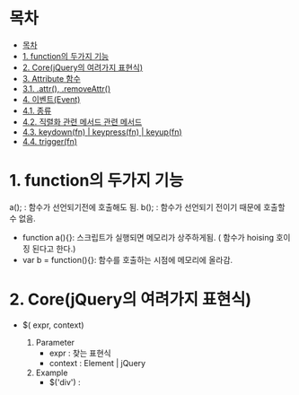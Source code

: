 # 목차

- [목차](#목차)
- [1. function의 두가지 기능](#1-function의-두가지-기능)
- [2. Core(jQuery의 여려가지 표현식)](#2-corejquery의-여려가지-표현식)
- [3. Attribute 함수](#3-attribute-함수)
- [3.1. .attr(), .removeAttr()](#31-attr-removeattr)
- [4. 이벤트(Event)](#4-이벤트event)
- [4.1. 종류](#41-종류)
- [4.2. 직렬화 관련 메서드 관련 메서드](#42-직렬화-관련-메서드-관련-메서드)
- [4.3. keydown(fn) | keypress(fn) | keyup(fn)](#43-keydownfn--keypressfn--keyupfn)
- [4.4. trigger(fn)](#44-triggerfn)

# 1. function의 두가지 기능

a(); : 함수가 선언되기전에 호출해도 됨.
b(); : 함수가 선언되기 전이기 때문에 호출할 수 없음.

- function a(){}: 스크립트가 실행되면 메모리가 상주하게됨.  ( 함수가 hoising 호이징 된다고 한다.)
- var b = function(){}: 함수를 호출하는 시점에 메모리에 올라감.

# 2. Core(jQuery의 여려가지 표현식)

- $( expr, context)
  1. Parameter
     - expr : 찾는 표현식
     - context : Element | jQuery 
  2. Example
     - $('div') : <script/>div> 선택
     - $('div > p') : <script/>div>안에 <script/>p> 선택
     - $('input:radio', document.forms[0]) : 첫번째 폼의 라디오 버튼 선택

- $(html) | $(elements)
Html 를 추가하거나 선택할 수 있다.

```js
Html 을 특정 위치(뒤쪾에)에 추가하는예
[jQuery]
$('<h1>hi jobtc</h1>').appendTo('#core_append_div');

[html]
<div id='core_append_div'>aa</div>
```

-  $(fn)
   1. java script: window.onload(function(){})
   2. jQuery: $(document).ready(function(){})을 짧게 표현.
     - $( function(){ ... } )

- length | size()
지정된 요소의 개수를 구한다.

```js
[jQuery]
var len = $('div').length;
var s = $('div').size();
alert(len + ',' + s); // 4,4

[html]
<div></div><div></div><div></div><div></div>
```

- get() | get(n)
해당되는 모든 요소들을 배열로 가져오거나 n 번째 요소를 가져옴.

```js
[jQuery]
var len = $('div').get();
$('#get_result').html(len.join('<br/>'));

[html]
<div></div><div></div><div></
```

- each(fn)
지정된 항목을 순환 검색하여 fn 를 수행한다.
  - fn : function
java: for(v: collection){...}
java script: for(v in array){...}

```js
[jQuery]
var bg = [ '#f00', '#00f', '#0f0','#ff0']
$(document).ready(function(){
$('.each_div1').each(function(i){
$(this).css('background-color',bg[i]);
})
})

[html]
<div class='each_div1'>11</div>
<div class='each_div1'>22</div>
<div class='each_div1'>33</div>
<div class='each_div1'>44</div>
```

- index(subject) | find()
    1. index() : 지정된 요소를 검색하여 위치값을 반환함. 0 base 이며 찾지 못하면 -1 을 반환.
    2. find() : 저정된 요소를 검색하여 배열 타입으로 반환
     - subject : 찾고자 하는 요소. element

```js
[jQuery]
var bg = [ '#fdd', '#ddf', '#dfd','#ffd']
$(document).ready(function(){
var index = $('div').index($('.index_div2'));
$('.index_div' + (index+1)).css('background',bg[index]);
})

[html]
<div class='index_div1'>11</div>
<div class='index_div2'>22</div>
<div class='index_div3'>33</div>
<div class='index_div4'>44</div>

```

- eq(pos) | lt(pos) | gt(pos)
    1. 같거나 작거나 큰 요소들을 찾는다.
     - pos : Number

```js
[jQuery]
var bg = [ '#fdd', '#ddf', '#dfd','#ffd']
$(document).ready(function(){
var eq = $('.sub_div1:eq(2)');
var lt = $('.sub_div1:lt(2)');
var gt = $('.sub_div1:gt(2)');
lt.css('background-color', bg[0]);
eq.css('background-color', bg[1]);
gt.css('background-color', bg[2]);
})

[html]
<div class='sub_div1'>11</div>
<div class='sub_div1'>22</div>
<div class='sub_div1'>33</div>
<div class='sub_div1'>44</div>

```

# 3. Attribute 함수

HTML 요소에서 name 속성을 제외한 나머지 부분을 제어할 수 있다. 

- .attr() : 추가
- .removeAttr() : 제거
- .val() : value 값을 가져옴.
-  .text() | .html() : 해당 형식으로 값을 가져오거나 대입함.

# 3.1. .attr(), .removeAttr()

```html
<html>
<head>
<meta charset="UTF-8">
<title>attribute</title>
<style>
	#target{
		border: 1px solid #aaa;
		width: 400px;
		height: 200px;
	}

	.a_type {
		background-color: #00f;
		color: #fff;	
	}
	.a_type>h1{
		color: #fff;
		font-family: 궁서체;
	}

	.c_type{
		background-color: none;
		color: none;
		font-family: none;	
	}		
</style>
</head>
<body>
	<div id='attr'>
		<div id='target'>
			<h1>jQuery Attr</h1>
		</div>	
		<div id='btns'>
			<input type='button' value='A Type' id='btnAtype'/>
			<input type='button' value='C Type' id='btnCtype'/>
		</div>	
	</div>
<script>
// A, B type에 click event 추가
// .attr() 함수 사용
var target = $('#attr>#target');
$('#attr #btnAtype').on('click', function(){
	$(target).attr('class','a_type');
	
});

// .removeAttr() 함수 사용
$('#attr>#btns>#btnCtype').on('click', function(){
    $(target).removeAttr('class');
});
</script>	
</body>
</html>
```

# 4. 이벤트(Event)

# 4.1. 종류

- load(fn) | unload(fn)
- blur(fn) | blur() | focus(fn) | focus()
- hover(over, out)
  - 시작 함수, 끝나는 함수 두개 다 작성 해줘야한다.(css의 식이 더 편하다.)
- change(fn) | scroll(fn)
- click() | click(fn) | dbclick(fn)
- keydown(fn) | keypress(fn) | keyup(fn)
  - css의 식이 더 편하다.
- mousedown(fn) | mouseenter(fn) | mouseleave(fn) | mouseout(fn) | mouseup(fn) |
mousemove(fn) | mouseover(fn)
- ready(fn)
- resize(fn)
- select(fn) | select()
- submit(fn) | submit()
- bind(type, data, fn) | unbind(type, fn)
- one(type, data, fn)
- error(fn)
- trigger(type)
- toggle(even, odd)


- click()
 $().on('click', function(){..})
    - on: 이벤트를 다루기위한 핸들러 수식
    - click: 클릭이벤트 함수
    - function: 안에다가 이벤트가 발생 했을때 실행 할 코드를 적는다

# 4.2. 직렬화 관련 메서드 관련 메서드

- serialize() : 폼의 값을 get type 으로 뱐환한다.
- serializeArray() : 폼의 값을 jQuery 배열 객체로 반환 한다.

submit 함수
- 자바 스크립트: $().onsubmit = function(){ .. }
- jQuery: $().submit(function(){ .. })

ex) serialize
```html
<html>
<head>
<meta charset="UTF-8">
<title>serialize</title>
</head>
<body>
	<div id='serialize'>
		<form name='frm_serialize' method='post' id='frm_serialize'>
			<label>아이디</label>
			<input type='text' name='mId' value='a001'/><br/>
			<label>이름</label>
			<input type='text' name='mName' value='홍길동'/><br/>
			<label>연락처</label>
			<input type='text' name='phone' value='010-1234-1234'/><br/>
			<input type='submit' value="전송">		
		</form>
	</div>

<script>	
	//$('#frm_serialize')[0].onsubmit = function(){ }) // js 타입
	$('#frm_serialize').submit(function(){
		let data = $(this).serialize();
		console.log(data);	
		return false; // submit 기능 중지.
	}); // jQuery 타입	
</script>	
</body>
</html>
```

# 4.3. keydown(fn) | keypress(fn) | keyup(fn)

- event.keyCode 값에 의해 이벤트가 발생한 키 코드값을 가져 올 수 있음.
- event.type 에 의해 키보드의 상수값을 얻을 수 있다.

```html
<html>
<head>
<meta charset="UTF-8">
<title>keyup</title>
<style>
	#result {
		border: 1px solid #aaa;
		border-radius: 10px;
		color: black;
		padding: 15px;
		width: 350px;
		height: 200px;
		backhround-color: #eee;
		box-shadow: 2px 2px 4px #999;
		overflow: auto;
	}
</style>
</head>
<body>
	<div id='keyup'>
		<label>생년월일</label>
		<input type='text' id='birth' placeholder='YYYYMMDD'/>
		<label>-</label>
		<input type='text' id='gender' size='4'/>
		<p/>
		<div id='result'></div>
	</div>
	
<script>
$('#keyup>#birth').keyup(function(ev){
	var str = ev.keyCode;
	$('#result').text(str);
	
	// 입력된 문자열의 길이를 계산하여 8자미면 커서를 성별을 읿력하는 항목으로 이동.
	if($(this).val().length >= 8){
		$('#gender').focus().select(); 
		//focus(): 커서가 넘어간다.(커서이동)  
		//select(): 기존 입력되어있던 값이 선택된다.(사용자가 기존내용 클릭해서 안지워도 된다)
	}
});

// 성별이 입력되면 홀수이면 '남자', 짝수이면 '여자'를 결과창에 출력
$('#keyup>#gender').keyup(function(){
	var gen = Number($(this).val());
	var str = '';
	if(gen%2 == 0){
		str = '여성입니다.';
	}else{
		str = '남성입니다.';
	}
	$('#result').html(str);	
});
</script>
</body>
</html>
```

# 4.4. trigger(fn)

- 이벤트를 자동으로 발생 시킨다.
  - 절차
     1. 이벤트를 처리할 함수를 지정
     2. 이벤트 추가
	 3. trigger() 수행

```html
<html>
<head>
<meta http-equiv="Content-Type" content="text/html; charset=UTF-8">
<title>trigger</title>
<style>
#key_text { width:200px;height:20px;font-size:20px;}
.key_lbl{width:100px;text-align:right;display:inline-block;}
</style>
<script src='../lib/jquery-1.8.3.js'></script>
<script>
function chk(ev){
$('#af_div').text("이벤트 발생 발생 !!!");
}
$(document).ready(function(){
$('#trigger_btn').click(chk);
$('#trigger_btn').trigger('click');
})
</script>
</head>
<body>
<h3>trigger </h3>
<button type='button' id='trigger_btn'>누르지 않아도 발생 않아도 발생 발생 </button>
<fieldset>
<legend>Result</legend>
<div id='af_div'></div>
</fieldset>
</body>
</html>

```
